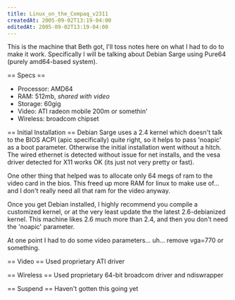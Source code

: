 ```yaml
---
title: Linux_on_the_Compaq_v2311
createdAt: 2005-09-02T13:19-04:00
editedAt: 2005-09-02T13:19-04:00
---
```


This is the machine that Beth got, I'll toss notes here on what I had to do to make it work. Specifically I will be talking about Debian Sarge using Pure64 (purely amd64-based system).

== Specs ==
* Processor: AMD64
* RAM: 512mb, <i>shared with video</i>
* Storage: 60gig
* Video: ATI radeon mobile 200m or somethin'
* Wireless: broadcom chipset

== Initial Installation ==
Debian Sarge uses a 2.4 kernel which doesn't talk to the BIOS ACPI (apic specifically) quite right, so it helps to pass 'noapic' as a boot parameter. Otherwise the initial installation went without a hitch. The wired ethernet is detected without issue for net installs, and the vesa driver detected for X11 works OK (its just not very pretty or fast).

One other thing that helped was to allocate only 64 megs of ram to the video card in the bios. This freed up more RAM for linux to make use of... and I don't really need all that ram for the video anyway.

Once you get Debian installed, I highly recommend you compile a customized kernel, or at the very least update the the latest 2.6-debianized kernel. This machine likes 2.6 much more than 2.4, and then you don't need the 'noapic' parameter.

At one point I had to do some video parameters... uh... remove vga=770 or something.

== Video ==
Used proprietary ATI driver

== Wireless ==
Used proprietary 64-bit broadcom driver and ndiswrapper

== Suspend ==
Haven't gotten this going yet

